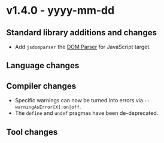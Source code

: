# v1.4.0 - yyyy-mm-dd



## Standard library additions and changes

- Add `jsdomparser` the [DOM Parser](https://developer.mozilla.org/en-US/docs/Web/API/DOMParser) for JavaScript target.

## Language changes


## Compiler changes

- Specific warnings can now be turned into errors via `--warningAsError[X]:on|off`.
- The `define` and `undef` pragmas have been de-deprecated.

## Tool changes

